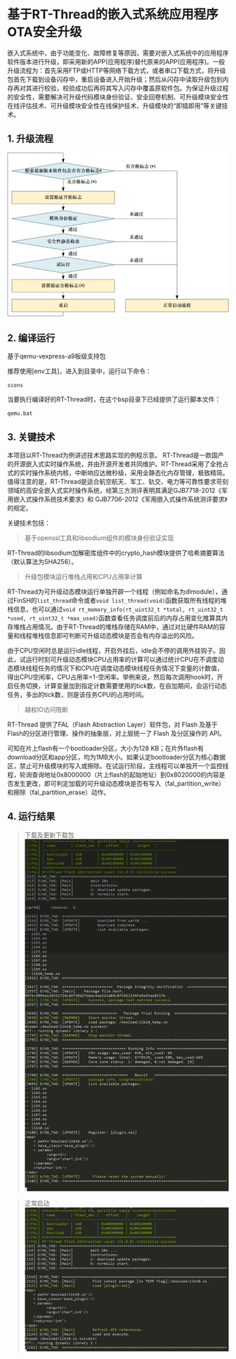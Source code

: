 # 基于RT-Thread的嵌入式系统应用程序OTA安全升级
嵌入式系统中，由于功能变化、故障修复等原因，需要对嵌入式系统中的应用程序软件版本进行升级，即采用新的APP(应用程序)替代原来的APP(应用程序)。一般升级流程为：首先采用FTP或HTTP等网络下载方式，或者串口下载方式，将升级包首先下载到设备闪存中，重启设备进入开始升级；然后从闪存中读取升级包到内存再对其进行校验，校验成功后再将其写入闪存中覆盖原软件包。为保证升级过程的安全性，需要解决可升级代码模块身份验证、安全回卷机制、可升级模块安全性在线评估技术、可升级模块安全性在线保护技术、升级模块的“即插即用”等关键技术。

## 1. 升级流程
![Image text](https://github.com/wuliangshun/RT-Thread_App_OTA/blob/master/output/flow.png)

## 2. 编译运行
基于qemu-vexpress-a9板级支持包

推荐使用[env工具]，进入到目录中，运行以下命令：

    scons

当要执行编译好的RT-Thread时，在这个bsp目录下已经提供了运行脚本文件：

    qemu.bat

## 3. 关键技术

本项目以RT-Thread为例讲述技术思路实现的例程示意。 RT-Thread是一款国产的开源嵌入式实时操作系统，并由开源开发者共同维护。RT-Thread采用了全抢占式的实时操作系统内核，中断响应达微秒级，采用全静态化内存管理，极致精简。值得注意的是，RT-Thread是适合航空航天、军工、轨交、电力等可靠性要求苛刻领域的高安全嵌入式实时操作系统，经第三方测评表明其满足GJB7718-2012《军用嵌入式操作系统技术要求》和 GJB7706-2012《军用嵌入式操作系统测评要求》的规定。

关键技术包括：

> 基于openssl工具和libsodium组件的模块身份验证实现

RT-Thread的libsodium加解密库组件中的crypto_hash模块提供了哈希摘要算法（默认算法为SHA256）。

> 升级包模块运行堆栈占用和CPU占用率计算

RT-Thread为可升级动态模块运行单独开辟一个线程（例如命名为dlmodule），通过FinSH的`list_thread`命令或者`void list_thread(void)`函数获取所有线程的堆栈信息，也可以通过```void rt_memory_info(rt_uint32_t *total, rt_uint32_t *used, rt_uint32_t *max_used)```函数查看任务调度前后的内存占用变化推算其内存堆栈占用情况。由于RT-Thread的堆栈存储在RAM中，通过对比硬件RAM的容量和线程堆栈信息即可判断可升级动态模块是否会有内存溢出的风险。

由于CPU空闲时总是运行idle线程，开启外挂后，idle会不停的调用外挂钩子。因此，试运行时刻可升级动态模块CPU占用率的计算可以通过统计CPU在不调度动态模块线程任务的情况下和CPU在调度动态模块线程任务情况下变量的计数值，得出CPU空闲率，CPU占用率=1-空闲率。举例来说，然后每次调用hook时，开启任务切换，计算变量加到指定计数需要使用的tick数，在自加期间，会运行动态任务，多出的tick数，则是该任务CPU的占用时间。

> 越权IO访问阻断

RT-Thread 提供了FAL（Flash Abstraction Layer）软件包，对 Flash 及基于 Flash的分区进行管理、操作的抽象层，对上层统一了 Flash 及分区操作的 API。

可知在片上flash有一个bootloader分区，大小为128 KB；在片外flash有download分区和app分区，均为1MB大小。如果认定bootloader分区为核心数据区，禁止可升级模块的写入或擦除。在试运行阶段，主线程可以单独开一个监控线程，轮询查询地址0x8000000（片上flash的起始地址）到0x8020000的内容是否发生更改，即可判定加载的可升级动态模块是否有写入（fal_partition_write）和擦除（fal_partition_erase）动作。


## 4. 运行结果

> 下载及更新下载包
![Image text](https://github.com/wuliangshun/RT-Thread_App_OTA/blob/master/output/update.png)

> 正常启动
![Image text](https://github.com/wuliangshun/RT-Thread_App_OTA/blob/master/output/normal.png)

